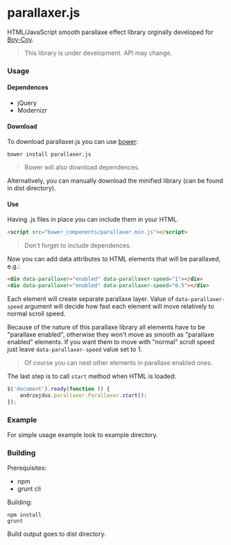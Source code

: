 parallaxer.js
==========

HTML/JavaScript smooth parallaxe effect library orginally developed for [Boy-Coy](http://boy-coy.com).

> This library is under development. API may change.

### Usage

#### Dependences
* jQuery
* Modernizr

#### Download

To download parallaxer.js you can use [bower](http://bower.io):
```
bower install parallaxer.js
```
> Bower will also download dependences.

Alternatively, you can manually download the minified library (can be found in dist directory).

#### Use

Having .js files in place you can include them in your HTML.
```html
<script src="bower_components/parallaxer.min.js"></script>
```

> Don't forget to include dependences.

Now you can add data attributes to HTML elements that will be parallaxed, e.g.:
```html
<div data-parallaxer="enabled" data-parallaxer-speed="1"></div>
<div data-parallaxer="enabled" data-parallaxer-speed="0.5"></div>
```
Each element will create separate parallaxe layer. Value of `data-parallaxer-speed` argument will decide how fast each element will move relatively to normal scroll speed.

Because of the nature of this parallaxe library all elements have to be "parallaxe enabled", otherwise they won't move as smooth as "parallaxe enabled" elements. If you want them to move with "normal" scroll speed just leave `data-parallaxer-speed` value set to 1.

> Of course you can nest other elements in parallaxe enabled ones. 

The last step is to call `start` method when HTML is loaded:
```javascript
$('document').ready(function () {
    andrzejdus.parallaxer.Parallaxer.start();
});
```

### Example

For simple usage example look to example directory.

### Building

Prerequisites:
* npm
* grunt cli

Building:
```
npm install
grunt
```
Build output goes to dist directory.
